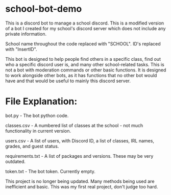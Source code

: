 # school-bot-demo

This is a discord bot to manage a school discord.
This is a modified version of a bot I created for my school's discord server which does not include any private information.

School name throughout the code replaced with "SCHOOL". ID's replaced with "InsertID".

This bot is designed to help people find others in a specific class, find out who a specific discord user is, and many other school-related tasks. This is not a bot with moderation commands or other basic functions. It is designed to work alongside other bots, as it has functions that no other bot would have and that would be useful to mainly this discord server.

# File Explanation:

bot.py - The bot python code.

classes.csv - A numbered list of classes at the school - not much functionality in current version.

users.csv - A list of users, with Discord ID, a list of classes, IRL names, grades, and guest status.

requirements.txt - A list of packages and versions. These may be very outdated.

token.txt - The bot token. Currently empty.

This project is no longer being updated. Many methods being used are inefficient and basic. This was my first real project, don't judge too hard.
